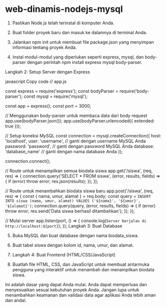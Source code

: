# web-dinamis-nodejs-mysql
1. Pastikan Node.js telah terinstal di komputer Anda.

2. Buat folder proyek baru dan masuk ke dalamnya di terminal Anda.

3. Jalankan npm init untuk membuat file package.json yang menyimpan informasi tentang proyek Anda.

4. Instal modul-modul yang diperlukan seperti express, mysql, dan body-parser dengan perintah npm install express mysql body-parser.

Langkah 2: Setup Server dengan Express

javascript
Copy code
// app.js

const express = require('express');
const bodyParser = require('body-parser');
const mysql = require('mysql');

const app = express();
const port = 3000;

// Menggunakan body-parser untuk membaca data dari body request
app.use(bodyParser.json());
app.use(bodyParser.urlencoded({ extended: true }));

// Setup koneksi MySQL
const connection = mysql.createConnection({
    host: 'localhost',
    user: 'username', // ganti dengan username MySQL Anda
    password: 'password', // ganti dengan password MySQL Anda
    database: 'database_name' // ganti dengan nama database Anda
});

connection.connect();

// Route untuk menampilkan semua biodata siswa
app.get('/siswa', (req, res) => {
    connection.query('SELECT * FROM siswa', (error, results, fields) => {
        if (error) throw error;
        res.json(results);
    });
});

// Route untuk menambahkan biodata siswa baru
app.post('/siswa', (req, res) => {
    const { nama, umur, alamat } = req.body;
    const query = `INSERT INTO siswa (nama, umur, alamat) VALUES ('${nama}', '${umur}', '${alamat}')`;
    connection.query(query, (error, results, fields) => {
        if (error) throw error;
        res.send('Data siswa berhasil ditambahkan');
    });
});

// Mulai server
app.listen(port, () => {
    console.log(`Server berjalan di http://localhost:${port}`);
});
Langkah 3: Buat Database

5. Buka MySQL dan buat database dengan nama biodata_siswa.

6. Buat tabel siswa dengan kolom id, nama, umur, dan alamat.

7. Langkah 4: Buat Frontend (HTML/CSS/JavaScript)

8. Buatlah file HTML, CSS, dan JavaScript untuk membuat antarmuka pengguna yang interaktif untuk menambah dan menampilkan biodata siswa.

Ini adalah dasar yang dapat Anda mulai. Anda dapat memperluas dan menyesuaikan sesuai kebutuhan proyek Anda. Jangan lupa untuk menambahkan keamanan dan validasi data agar aplikasi Anda lebih aman dan andal.





